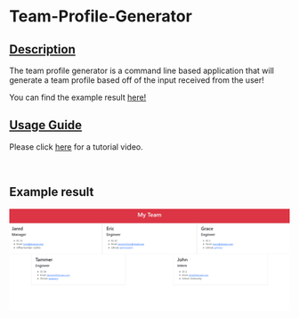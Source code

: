 # Team-Profile-Generator

## <u>Description</u>

The team profile generator is a command line based application that will generate a team profile based off of the input received from the user!



You can find the example result [<u>here!</u>](https://spence22eric.github.io/Team-Profile-Generator/)


## <u>Usage Guide</u>

Please click [<u>here</u>](https://drive.google.com/file/d/1JDIB2LbgTBCCAywCm11UNIpg8QEqpB9g/view) for a tutorial video.

<br>

## Example result
![](lib/images/webpage.png)